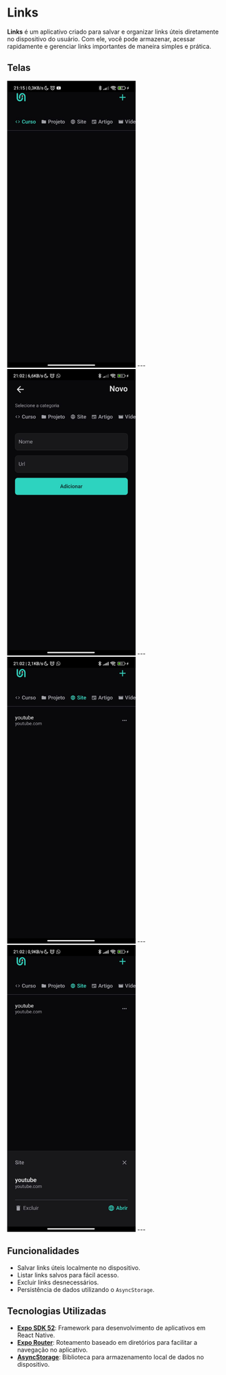 # Links

**Links** é um aplicativo criado para salvar e organizar links úteis diretamente no dispositivo do usuário. Com ele, você pode armazenar, acessar rapidamente e gerenciar links importantes de maneira simples e prática.

## Telas
<img src="src/assets/Home.jpeg" alt="Tela Inicial" width="300" />
---
<img src="src/assets/saveLink.jpeg" alt="Salvar Link" width="300" />
---
<img src="src/assets/imageLinkSave.jpeg" alt="Link Salvo" width="300" />
---
<img src="src/assets/opeAndDel.jpeg" alt="Opções" width="300" />
---

## Funcionalidades

- Salvar links úteis localmente no dispositivo.
- Listar links salvos para fácil acesso.
- Excluir links desnecessários.
- Persistência de dados utilizando o `AsyncStorage`.

## Tecnologias Utilizadas

- **[Expo SDK 52](https://docs.expo.dev/)**: Framework para desenvolvimento de aplicativos em React Native.
- **[Expo Router](https://expo.github.io/router/docs)**: Roteamento baseado em diretórios para facilitar a navegação no aplicativo.
- **[AsyncStorage](https://react-native-async-storage.github.io/async-storage/)**: Biblioteca para armazenamento local de dados no dispositivo.
